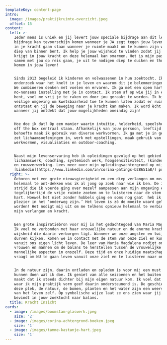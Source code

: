 ```yaml
---
templateKey: content-page
intro:
  image: /images/praktijkruimte-overzicht.jpeg
  offset: 15
content:
  left: >-
    Ieder mens is uniek en jij levert jouw speciale bijdrage aan dit leven! Die
    bijdrage kan tevoorschijn komen wanneer je JA zegt tegen jouw leven. Je kunt
    in je kracht gaan staan wanneer je ruimte maakt om te kunnen zijn wie je
    diep van binnen bent. Ik help je jouw wijsheid te vinden zodat jij inzicht
    krijgt in jouw kracht en deze helemaal kan omarmen. Het is mijn passie om
    samen met jou op reis gaan, je uit te nodigen diep te duiken en thuis te
    komen in jouw leven!


    Sinds 2013 begeleid ik kinderen en volwassenen in hun zoektocht. Ik
    onderzoek waar het knelt in je leven en waarom dit je belemmeringen geeft.
    We combineren denken met voelen en ervaren. Ik ga met een open hart en een
    no-nonsens instelling met je in contact. Ik stem af op wie jij in essentie
    bent, voel me vrij je te raken en door jou geraakt te worden. Ik bied je een
    veilige omgeving om kwetsbaarheid toe te kunnen laten zodat er ruimte
    ontstaat en jij de beweging naar je kracht kan maken. Ik word ècht gelukkig
    wanneer jij ontdekt dat jouw mogelijkheden oneindig zijn!


    Hoe doe ik dat? Op een manier waarin intuïtie, helderheid, speelsheid en out
    off the box centraal staan. Afhankelijk van jouw persoon, leeftijd en
    behoefte maak ik gebruik van diverse werkvormen. Ik ga met je in gesprek,
    zet lichaamsoefeningen in, werk met opstellingen, maak gebruik van creatieve
    werkvormen, visualisaties en outdoor-coaching.


    Naast mijn levenservaring heb ik opleidingen gevolgd op het gebied van
    lichaamswerk, coaching, systemisch werk, hoogsensitiviteit, (kinder)coaching
    en rouwverwerking. Lees meer over mijn opleidingsachtergrond op mijn
    [Linkedin](https://www.linkedin.com/in/corina-patings-b28651a8/) profiel.
  right: >-
    Geboren met een grote nieuwsgierigheid en een diep verlangen om mezelf
    helemaal te ont-dekken was ik al jong op zoek naar wie ik ben. De innerlijke
    strijd die ik voerde ging over mezelf aanpassen aan mijn omgeving en
    tegelijkertijd de vrije ruimte zoeken om te luisteren naar de stem van mijn
    hart. Hoewel het niet zonder hobbels ging en soms nog gaat  heb ik heel veel
    plezier in het ‘onderweg zijn.’ Het leven is zó de moeite waard geleefd te
    worden! Het nodigt mij uit om me telkens opnieuw helemaal te verbinden met
    mijn verlangen en kracht. 


    Een grote inspiratiebron voor mij is het gedachtegoed van Maria Magdalena.
    Ik voel me verbonden met haar vrouwelijke natuur en de enorme kracht en
    wijsheid die daarin verborgen ligt. Wanneer we onze angsten en twijfels aan
    durven kijken, komen we in contact met de stem van onze ziel en kunnen we
    vanuit ons eigen licht leven. De leer van Maria Magdalena nodigt ons uit,
    vrouwen èn mannen om de balans te herstellen tussen de vrouwelijke en
    mannelijke aspecten in onszelf. Deze tijd en onze huidige maatschappij
    vraagt om NU te gaan leven vanuit onze ziel en te luisteren naar ons hart! 


    In de natuur zijn, daarin ontladen en opladen is voor mij een must om te
    kunnen doen wat ik doe. Ik geniet van alle seizoenen en het buiten wonen
    maakt dat ik steeds dichter bij mijn eigen natuur kom. Ik voel dat de plek
    waar ik mijn praktijk vorm geef daarin ondersteunend is. De geschiedenis van
    deze plek, de natuur, de bomen, planten en het water zijn een weerspiegeling
    van het leven zelf. Op symbolische wijze laat ze ons zien waar jij je
    bevindt in jouw zoektocht naar balans.
  title: Kracht Inzicht
cards:
  - image: /images/boomstam-glaswerk.jpeg
    size: '2'
  - image: /images/corina-achtergrond-boeken.jpeg
    size: '1'
  - image: /images/tamme-kastanje-hart.jpeg
    size: '1'
---
```


